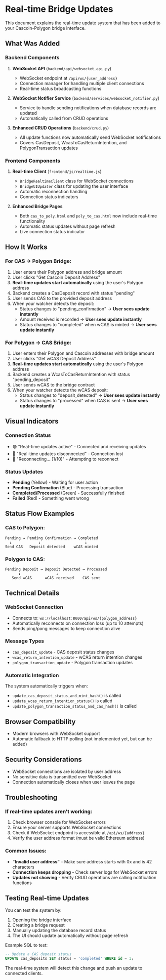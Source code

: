 # Real-time Bridge Updates

This document explains the real-time update system that has been added to your Cascoin-Polygon bridge interface.

## What Was Added

### Backend Components

1. **WebSocket API** (`backend/api/websocket_api.py`)
   - WebSocket endpoint at `/api/ws/{user_address}`
   - Connection manager for handling multiple client connections
   - Real-time status broadcasting functions

2. **WebSocket Notifier Service** (`backend/services/websocket_notifier.py`)
   - Service to handle sending notifications when database records are updated
   - Automatically called from CRUD operations

3. **Enhanced CRUD Operations** (`backend/crud.py`)
   - All update functions now automatically send WebSocket notifications
   - Covers CasDeposit, WcasToCasReturnIntention, and PolygonTransaction updates

### Frontend Components

1. **Real-time Client** (`frontend/js/realtime.js`)
   - `BridgeRealtimeClient` class for WebSocket connections
   - `BridgeUIUpdater` class for updating the user interface
   - Automatic reconnection handling
   - Connection status indicators

2. **Enhanced Bridge Pages**
   - Both `cas_to_poly.html` and `poly_to_cas.html` now include real-time functionality
   - Automatic status updates without page refresh
   - Live connection status indicator

## How It Works

### For CAS → Polygon Bridge:

1. User enters their Polygon address and bridge amount
2. User clicks "Get Cascoin Deposit Address"
3. **Real-time updates start automatically** using the user's Polygon address
4. Backend creates a CasDeposit record with status "pending"
5. User sends CAS to the provided deposit address
6. When your watcher detects the deposit:
   - Status changes to "pending_confirmation" → **User sees update instantly**
   - Amount received is recorded → **User sees update instantly**
   - Status changes to "completed" when wCAS is minted → **User sees update instantly**

### For Polygon → CAS Bridge:

1. User enters their Polygon and Cascoin addresses with bridge amount
2. User clicks "Get wCAS Deposit Address"
3. **Real-time updates start automatically** using the user's Polygon address
4. Backend creates a WcasToCasReturnIntention with status "pending_deposit"
5. User sends wCAS to the bridge contract
6. When your watcher detects the wCAS deposit:
   - Status changes to "deposit_detected" → **User sees update instantly**
   - Status changes to "processed" when CAS is sent → **User sees update instantly**

## Visual Indicators

### Connection Status
- 🟢 "Real-time updates active" - Connected and receiving updates
- 🔴 "Real-time updates disconnected" - Connection lost
- 🔴 "Reconnecting... (1/10)" - Attempting to reconnect

### Status Updates
- **Pending** (Yellow) - Waiting for user action
- **Pending Confirmation** (Blue) - Processing transaction
- **Completed/Processed** (Green) - Successfully finished
- **Failed** (Red) - Something went wrong

## Status Flow Examples

### CAS to Polygon:
```
Pending → Pending Confirmation → Completed
  ↓            ↓                    ↓
Send CAS   Deposit detected    wCAS minted
```

### Polygon to CAS:
```
Pending Deposit → Deposit Detected → Processed
      ↓                ↓               ↓
   Send wCAS      wCAS received    CAS sent
```

## Technical Details

### WebSocket Connection
- Connects to: `ws://localhost:8000/api/ws/{polygon_address}`
- Automatically reconnects on connection loss (up to 10 attempts)
- Sends ping/pong messages to keep connection alive

### Message Types
- `cas_deposit_update` - CAS deposit status changes
- `wcas_return_intention_update` - wCAS return intention changes
- `polygon_transaction_update` - Polygon transaction updates

### Automatic Integration
The system automatically triggers when:
- `update_cas_deposit_status_and_mint_hash()` is called
- `update_wcas_return_intention_status()` is called
- `update_polygon_transaction_status_and_cas_hash()` is called

## Browser Compatibility
- Modern browsers with WebSocket support
- Automatic fallback to HTTP polling (not implemented yet, but can be added)

## Security Considerations
- WebSocket connections are isolated by user address
- No sensitive data is transmitted over WebSocket
- Connection automatically closes when user leaves the page

## Troubleshooting

### If real-time updates aren't working:
1. Check browser console for WebSocket errors
2. Ensure your server supports WebSocket connections
3. Check if WebSocket endpoint is accessible at `/api/ws/{address}`
4. Verify the user address format (must be valid Ethereum address)

### Common Issues:
- **"Invalid user address"** - Make sure address starts with 0x and is 42 characters
- **Connection keeps dropping** - Check server logs for WebSocket errors
- **Updates not showing** - Verify CRUD operations are calling notification functions

## Testing Real-time Updates

You can test the system by:
1. Opening the bridge interface
2. Creating a bridge request
3. Manually updating the database record status
4. The UI should update automatically without page refresh

Example SQL to test:
```sql
-- Update a CAS deposit status
UPDATE cas_deposits SET status = 'completed' WHERE id = 1;
```

The real-time system will detect this change and push an update to connected clients. 